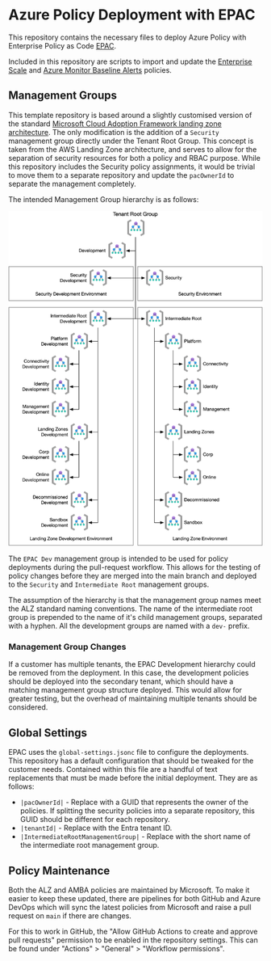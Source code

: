 # Azure Policy Deployment with EPAC

This repository contains the necessary files to deploy Azure Policy with
Enterprise Policy as Code [EPAC][epac].

Included in this repository are scripts to import and update the [Enterprise
Scale][alz-policies] and [Azure Monitor Baseline Alerts][amba-policies]
policies.

## Management Groups

This template repository is based around a slightly customised version of the
standard [Microsoft Cloud Adoption Framework landing zone
architecture][caf-lz-arch]. The only modification is the addition of a
`Security` management group directly under the Tenant Root Group. This concept
is taken from the AWS Landing Zone architecture, and serves to allow for the
separation of security resources for both a policy and RBAC purpose. While this
repository includes the Security policy assignments, it would be trivial to move
them to a separate repository and update the `pacOwnerId` to separate the
management completely.

The intended Management Group hierarchy is as follows:

![Management Group Hierarchy](images/management-groups.png)

The `EPAC Dev` management group is intended to be used for policy deployments
during the pull-request workflow. This allows for the testing of policy changes
before they are merged into the main branch and deployed to the `Security` and
`Intermediate Root` management groups.

The assumption of the hierarchy is that the management group names meet the ALZ
standard naming conventions. The name of the intermediate root group is
prepended to the name of it's child management groups, separated with a hyphen.
All the development groups are named with a `dev-` prefix.

### Management Group Changes

If a customer has multiple tenants, the EPAC Development hierarchy could be
removed from the deployment. In this case, the development policies should be
deployed into the secondary tenant, which should have a matching management
group structure deployed. This would allow for greater testing, but the overhead
of maintaining multiple tenants should be considered.

## Global Settings

EPAC uses the `global-settings.jsonc` file to configure the deployments. This
repository has a default configuration that should be tweaked for the customer
needs. Contained within this file are a handful of text replacements that must
be made before the initial deployment. They are as follows:

- `|pacOwnerId|` - Replace with a GUID that represents the owner of the
  policies. If splitting the security policies into a separate repository, this
  GUID should be different for each repository.
- `|tenantId|` - Replace with the Entra tenant ID.
- `|IntermediateRootManagementGroup|` - Replace with the short name of the
  intermediate root management group.

## Policy Maintenance

Both the ALZ and AMBA policies are maintained by Microsoft. To make it easier to
keep these updated, there are pipelines for both GitHub and Azure DevOps which
will sync the latest policies from Microsoft and raise a pull request on `main`
if there are changes.

For this to work in GitHub, the "Allow GitHub Actions to create and approve pull
requests" permission to be enabled in the repository settings. This can be found
under "Actions" > "General" > "Workflow permissions".

[alz-policies]:
  https://aka.ms/alz/policies
  "Cloud Adoption Framework Azure Landing Zones Policies"
[amba-policies]:
  https://azure.github.io/azure-monitor-baseline-alerts/welcome/
  "Azure Monitor Baseline Alerts"
[caf-lz-arch]:
  https://learn.microsoft.com/en-us/azure/cloud-adoption-framework/ready/landing-zone/#azure-landing-zone-architecture
  "Azure Landing Zone Architecture"
[epac]:
  https://azure.github.io/enterprise-azure-policy-as-code
  "EPAC Documentation"
